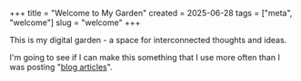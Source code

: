 +++
title = "Welcome to My Garden"
created = 2025-06-28
tags = ["meta", "welcome"]
slug = "welcome"
+++

This is my digital garden - a space for interconnected thoughts and ideas.

I'm going to see if I can make this something that I use more often than I was posting "[blog articles](/blog)".
